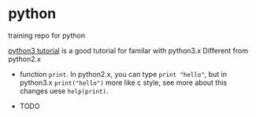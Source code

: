 python
=======

training repo for python

[python3 tutorial](http://docs.python.org/tutorial) is a good tutorial 
for familar with python3.x
Different from python2.x
- function `print`. In python2.x, you can type `print "hello"`, but
  in python3.x `print("hello")` more like c style, see more about this
 changes uese `help(print)`.

- TODO
